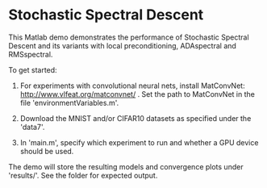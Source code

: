 # Stochastic Spectral Descent

This Matlab demo demonstrates the performance of Stochastic Spectral Descent and its variants with local preconditioning, ADAspectral and RMSspectral.

To get started:

1)	For experiments with convolutional neural nets, install MatConvNet: http://www.vlfeat.org/matconvnet/ . 
	Set the path to MatConvNet in the file 'environmentVariables.m'.

2)	Download the MNIST and/or CIFAR10 datasets as specified under the 'data7'.

3)	In 'main.m', specify which experiment to run and whether a GPU device should be used.


The demo will store the resulting models and convergence plots under 'results/'. See the folder for expected output.

